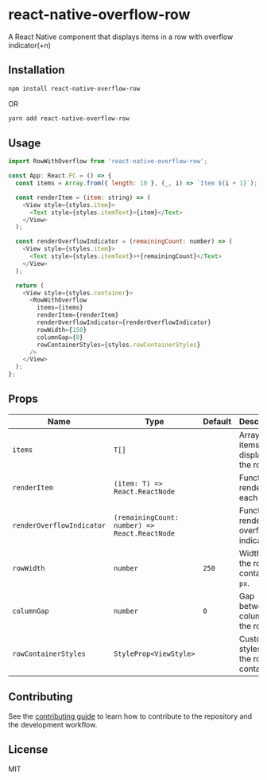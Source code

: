 # react-native-overflow-row

A React Native component that displays items in a row with overflow indicator(+n)

## Installation

```sh
npm install react-native-overflow-row
```

OR

```sh
yarn add react-native-overflow-row
```

## Usage

```js
import RowWithOverflow from 'react-native-overflow-row';

const App: React.FC = () => {
  const items = Array.from({ length: 10 }, (_, i) => `Item ${i + 1}`);

  const renderItem = (item: string) => (
    <View style={styles.item}>
      <Text style={styles.itemText}>{item}</Text>
    </View>
  );

  const renderOverflowIndicator = (remainingCount: number) => (
    <View style={styles.item}>
      <Text style={styles.itemText}>+{remainingCount}</Text>
    </View>
  );

  return (
    <View style={styles.container}>
      <RowWithOverflow
        items={items}
        renderItem={renderItem}
        renderOverflowIndicator={renderOverflowIndicator}
        rowWidth={150}
        columnGap={8}
        rowContainerStyles={styles.rowContainerStyles}
      />
    </View>
  );
};
```

## Props

| Name                      | Type                                          | Default | Description                                |
| ------------------------- | --------------------------------------------- | ------- | ------------------------------------------ |
| `items`                   | `T[]`                                         |         | Array of items to be displayed in the row. |
| `renderItem`              | `(item: T) => React.ReactNode`                |         | Function to render each item.              |
| `renderOverflowIndicator` | `(remainingCount: number) => React.ReactNode` |         | Function to render the overflow indicator. |
| `rowWidth`                | `number`                                      | `250`   | Width of the row container in `px`.        |
| `columnGap`               | `number`                                      | `0`     | Gap between columns in the row.            |
| `rowContainerStyles`      | `StyleProp<ViewStyle>`                        |         | Custom styles for the row container.       |

## Contributing

See the [contributing guide](CONTRIBUTING.md) to learn how to contribute to the repository and the development workflow.

## License

MIT
